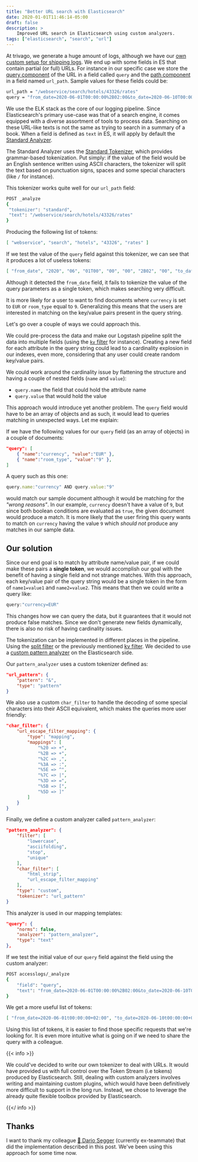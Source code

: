```yaml
---
title: "Better URL search with Elasticsearch"
date: 2020-01-01T11:46:14-05:00
draft: false
description: >
    Improved URL search in Elasticsearch using custom analyzers.
tags: ["elasticsearch", "search", "url"]
---
```


At trivago, we generate a huge amount of logs, although we have our [own custom setup for shipping
logs](https://tech.trivago.com/2016/01/19/logstash_protobuf_codec/). We end up with some
fields in ES that contain partial (or full) URLs. For instance in our specific case we store the
[query component](https://en.wikipedia.org/wiki/URL#Syntax) of the URL in a field called `query` and
the [path component](https://en.wikipedia.org/wiki/URL#Syntax) in a field named `url_path`. Sample
values for these fields could be:

```sh
url_path = "/webservice/search/hotels/43326/rates"
query = "from_date=2020-06-01T00:00:00%2B02:00&to_date=2020-06-10T00:00:00%2B02:00&currency=EUR&room_type=9&room_0=2a&fixed_status=1"
```

We use the ELK stack as the core of our logging pipeline. Since Elasticsearch's primary use-case was that of a search engine, it comes equipped with a diverse assortment of tools to process data. Searching on
these URL-like texts is not the same as trying to search in a summary of a book. When a field is
defined as `text` in ES, it will apply by default the [Standard
Analyzer](https://www.elastic.co/guide/en/elasticsearch/reference/current/analysis-standard-analyzer.html).

The Standard Analyzer uses the [Standard
Tokenizer](https://www.elastic.co/guide/en/elasticsearch/reference/current/analysis-standard-tokenizer.html),
which provides grammar-based tokenization. Put simply: if the value of the field would be an English
sentence written using ASCII characters, the tokenizer will split the text based on punctuation signs,
spaces and some special characters (like `/` for instance).

This tokenizer works quite well for our `url_path` field:

```bash
POST _analyze
{
 "tokenizer": "standard",
 "text": "/webservice/search/hotels/43326/rates"
}
```

Producing the following list of tokens:

```json
[ "webservice", "search", "hotels", "43326", "rates" ]
```


If we test the value of the `query` field against this tokenizer, we can see that it produces a lot
of useless tokens:

```json
[ "from_date", "2020", "06", "01T00", "00", "00", "2B02", "00", "to_date", "2020", "06", "10T00", "00", "00", "2B02", "00", "currency", "EUR", "room_type", "9", "room_0", "2a", "fixed_status", "1" ]
```

Although it detected the `from_date` field, it fails to tokenize the value of the query
parameters as a single token, which makes searching very difficult.

It is more likely for a user to want to find documents where `currency` is set to `EUR` or
`room_type` equal to `9`. Generalizing this means that the users are interested in matching on the
key/value pairs present in the query string.

Let's go over a couple of ways we could approach this.

We could pre-process the data and make our Logstash pipeline split the data into multiple
fields (using the [`kv` filter](https://www.elastic.co/guide/en/logstash/current/plugins-filters-kv.html)
for instance). Creating a new field for each attribute in the query string could lead to a
cardinality explosion in our indexes, even more, considering that any user could create
random key/value pairs.

We could work around the cardinality issue by flattening the structure and having a couple of nested
fields (`name` and `value`):

* `query.name` the field that could hold the attribute name
* `query.value` that would hold the value

This approach would introduce yet another problem. The `query` field would have to be an array of objects
and as such, it would lead to queries matching in unexpected ways. Let me explain:

If we have the following values for our `query` field (as an array of objects) in a couple of documents:

```json
"query": [
    { "name":"currency", "value":"EUR" },
    { "name":"room_type", "value":"9" },
]
```

A query such as this one:

```js
query.name:"currency" AND query.value:"9"
```

would match our sample document although it would be matching for the _"wrong reasons"_. In our
example, `currency` doesn't have a value of `9`, but since both boolean conditions are evaluated as
`true`, the given document would produce a match. It is more likely that the user firing this query
wants to match on `currency` having the value `9` which _should not_ produce any matches in our sample
data.

## Our solution

Since our end goal is to match by attribute name/value pair, if we could make these pairs a **single
token**, we would accomplish our goal with the benefit of having a single field and not strange
matches. With this approach, each key/value pair of the query string would be a single
token in the form of `name1=value1` and `name2=value2`. This means that then we could write a query
like:

```js
query:"currency=EUR"
```

This changes how we can query the data, but it guarantees that it would not produce false matches.
Since we don't generate new fields dynamically, there is also no risk of having cardinality issues.

The tokenization can be implemented in different places in the pipeline. Using the [split
filter](https://www.elastic.co/guide/en/logstash/current/plugins-filters-split.html) or the
previously mentioned [kv
filter](https://www.elastic.co/guide/en/logstash/current/plugins-filters-kv.html). We decided to
use a [custom pattern analyzer](https://www.elastic.co/guide/en/elasticsearch/reference/current/analysis-pattern-analyzer.html) on the Elasticsearch side.

Our `pattern_analyzer` uses a custom tokenizer defined as:

```json
"url_pattern": {
    "pattern": "&",
    "type": "pattern"
}
```

We also use a custom `char_filter` to handle the decoding of some special characters into their ASCII
equivalent, which makes the queries more user friendly:

```json
"char_filter": {
    "url_escape_filter_mapping": {
        "type": "mapping",
        "mappings": [
            "%20 => +",
            "%2B => +",
            "%2C => ,",
            "%3A => :",
            "%5E => ^",
            "%7C => |",
            "%3D => =",
            "%5B => [",
            "%5D => ]"
        ]
    }
}
```

Finally, we define a custom analyzer called `pattern_analyzer`:

```json
"pattern_analyzer": {
    "filter": [
        "lowercase",
        "asciifolding",
        "stop",
        "unique"
    ],
    "char_filter": [
        "html_strip",
        "url_escape_filter_mapping"
    ],
    "type": "custom",
    "tokenizer": "url_pattern"
}
```

This analyzer is used in our mapping templates:

```json
"query": {
    "norms": false,
    "analyzer": "pattern_analyzer",
    "type": "text"
},
```

If we test the initial value of our `query` field against the field using the custom analyzer:

```bash
POST accesslogs/_analyze
{
    "field": "query",
    "text": "from_date=2020-06-01T00:00:00%2B02:00&to_date=2020-06-10T00:00:00%2B02:00&currency=EUR&room_type=9&room_0=2a&fixed_status=1"
}
```

We get a more useful list of tokens:

```json
[ "from_date=2020-06-01t00:00:00+02:00", "to_date=2020-06-10t00:00:00+02:00", "currency=eur", "room_type=9", "room_0=2a", "fixed_status=1" ]
```

Using this list of tokens, it is easier to find those specific requests that we're looking for. It is
even more intuitive what is going on if we need to share the query with a colleague.

{{< info >}}

We could've decided to write our own tokenizer to deal with URLs. It would have provided us with full
control over the Token Stream (i.e tokens) produced by Elasticsearch. Still, dealing with custom
analyzers involves writing and maintaining custom plugins, which would have been definitively more
difficult to support in the long run. Instead, we chose to leverage the already quite flexible
toolbox provided by Elasticsearch.

{{</ info >}}

## Thanks

I want to thank my colleague [🦄 Dario Segger](https://github.com/unidario) (currently ex-teammate)
that did the implementation described in this post. We've been using this approach for some time now.
